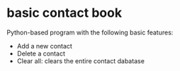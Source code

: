 # basic contact book

Python-based program with the following basic features:
- Add a new contact
- Delete a contact
- Clear all: clears the entire contact dabatase
